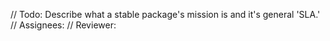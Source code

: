 // Todo: Describe what a stable package's mission is and it's general 'SLA.'
// Assignees:
// Reviewer:
